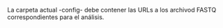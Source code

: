 La carpeta actual -config- debe contener las URLs a los archivod FASTQ correspondientes para el análisis.
